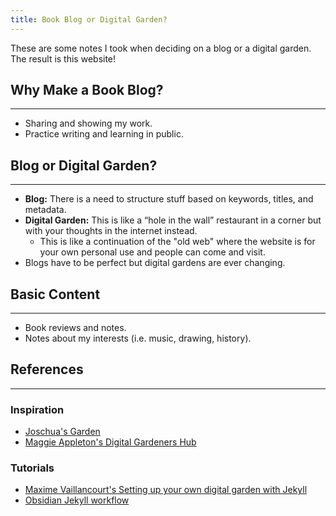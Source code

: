 ```yaml
---
title: Book Blog or Digital Garden?
---
```


These are some notes I took when deciding on a blog or a digital garden. The result is this website!


## Why Make a Book Blog?
---

- Sharing and showing my work.
- Practice writing and learning in public.

## Blog or Digital Garden?
---

- **Blog:** There is a need to structure stuff based on keywords, titles, and metadata.
- **Digital Garden:** This is like a “hole in the wall” restaurant in a corner but with your thoughts in the internet instead.
	- This is like a continuation of the "old web" where the website is for your own personal use and people can come and visit.
-  Blogs have to be perfect but digital gardens are ever changing.



## Basic Content
---
- Book reviews and notes.
- Notes about my interests (i.e. music, drawing, history).





## References
---
### Inspiration
- [Joschua's Garden](https://joschuasgarden.com/%E2%9C%8C%EF%B8%8F+Welcome)
- [Maggie Appleton's Digital Gardeners Hub](https://github.com/MaggieAppleton/digital-gardeners)

### Tutorials
- [Maxime Vaillancourt's Setting up your own digital garden with Jekyll](https://maximevaillancourt.com/blog/setting-up-your-own-digital-garden-with-jekyll)
- [Obsidian Jekyll workflow](https://refinedmind.co/obsidian-jekyll-workflow)


